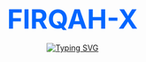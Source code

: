 <div align="center">
  
  <span style="color: #0066FF; font-size: 48px; font-weight: bold;">FIRQAH-X</span>
  
  [![Typing SVG](https://readme-typing-svg.herokuapp.com?font=Fira+Code&weight=600&size=18&duration=3000&pause=1000&color=FFFFFF&center=true&vCenter=true&random=false&width=400&lines=Hackers;Full+Stack+Developers;Cybersecurity+Experts;Ethical+Hackers;Python+Developers;JavaScript+Masters;React+Specialists;Node.js+Developers;Penetration+Testers;Security+Researchers;Blockchain+Developers;DevOps+Engineers;Cloud+Architects;Database+Experts;API+Developers;Mobile+Developers;AI%2FML+Enthusiasts;Linux+Administrators;Network+Security;Web+Security;Cryptography+Experts)](https://git.io/typing-svg)

</div>
